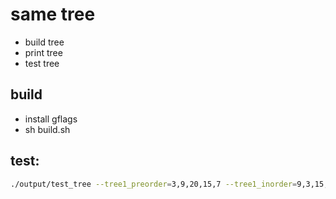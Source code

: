 # same tree 
- build tree
- print tree
- test tree

## build 
- install gflags
- sh build.sh

## test:

```bash
./output/test_tree --tree1_preorder=3,9,20,15,7 --tree1_inorder=9,3,15,20,7
```
